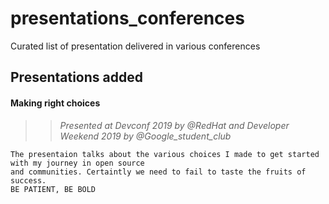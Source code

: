 # presentations_conferences
Curated list of presentation delivered in various conferences 

## Presentations added 

#### Making right choices  
>> *Presented at Devconf 2019 by @RedHat and Developer Weekend 2019 by @Google_student_club*
~~~
The presentaion talks about the various choices I made to get started with my journey in open source 
and communities. Certaintly we need to fail to taste the fruits of success. 
BE PATIENT, BE BOLD
~~~
